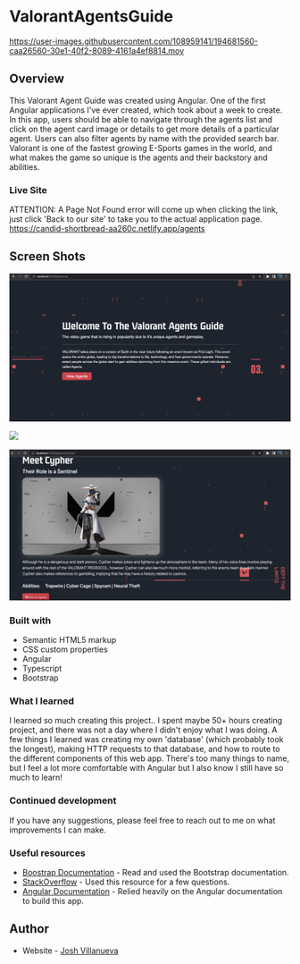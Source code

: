 # ValorantAgentsGuide


https://user-images.githubusercontent.com/108959141/194681560-caa26560-30e1-40f2-8089-4161a4ef8814.mov



## Overview

This Valorant Agent Guide was created using Angular. One of the first Angular applications I've ever created, which took about a week to create. In this app, users should be able to navigate through the agents list and click on the agent card image or details to get more details of a particular agent. Users can also filter agents by name with the provided search bar. Valorant is one of the fastest growing E-Sports games in the world, and what makes the game so unique is the agents and their backstory and abilities. 

### Live Site

ATTENTION: A Page Not Found error will come up when clicking the link, just click 'Back to our site' to take you to the actual application page. 
https://candid-shortbread-aa260c.netlify.app/agents


## Screen Shots

![](./src/assets/images/home.png)

![](./src/assets/images/list2.png)

![](./src/assets/images/lore2.png)


### Built with

- Semantic HTML5 markup
- CSS custom properties
- Angular
- Typescript
- Bootstrap

### What I learned

I learned so much creating this project.. I spent maybe 50+ hours creating project, and there was not a day where I didn't enjoy what I was doing. A few things I learned was creating my own 'database' (which probably took the longest), making HTTP requests to that database, and how to route to the different components of this web app. There's too many things to name, but I feel a lot more comfortable with Angular but I also know I still have so much to learn!  

### Continued development

If you have any suggestions, please feel free to reach out to me on what improvements I can make.

### Useful resources

- [Boostrap Documentation](https://getbootstrap.com) - Read and used the Bootstrap documentation.
- [StackOverflow](https://www.stackoverflow.com) - Used this resource for a few questions.
- [Angular Documentation](https://angular.io/docs) - Relied heavily on the Angular documentation to build this app.


## Author

- Website - [Josh Villanueva](https://www.linkedin.com/in/patrick-villanueva-/)